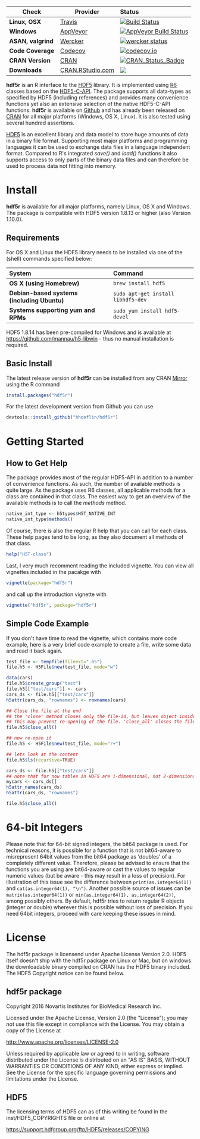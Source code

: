 | Check         | Provider | Status
| ------------- |----------|:-------------|
| **Linux, OSX**|[Travis](https://travis-ci.org)|[![Build Status](https://travis-ci.org/hhoeflin/hdf5r.svg?branch=master)](https://travis-ci.org/hhoeflin/hdf5r)|
|**Windows**|[AppVeyor](https://www.appveyor.com)|[![AppVeyor Build Status](https://ci.appveyor.com/api/projects/status/github/hhoeflin/hdf5r?branch=master&svg=true)](https://ci.appveyor.com/project/hhoeflin/hdf5r)|
|**ASAN, valgrind**|[Wercker](http://www.wercker.com)|[![wercker status](https://app.wercker.com/status/6a30e9d63b5d38539e28505b2fe6c440/s/master "wercker status")](https://app.wercker.com/project/byKey/6a30e9d63b5d38539e28505b2fe6c440)|
|**Code Coverage**|[Codecov](https://codecov.io/)|[![codecov.io](http://codecov.io/github/hhoeflin/hdf5r/coverage.svg?branch=master)](http://codecov.io/github/hhoeflin/hdf5r?branch=master)|
|**CRAN Version**|[CRAN](https://CRAN.R-project.org)|[![CRAN_Status_Badge](http://www.r-pkg.org/badges/version/hdf5r)](https://cran.r-project.org/package=hdf5r)|
|**Downloads**|[CRAN.RStudio.com](https://cran.r-project.org/package=hdf5r)|[![](http://cranlogs.r-pkg.org/badges/hdf5r)](https://cran.r-project.org/package=hdf5r)|

**hdf5r** is an R interface to the [HDF5](https://www.hdfgroup.org/HDF5/) library. It is implemented using [R6](https://CRAN.R-project.org/package=R6) classes based on the [HDF5-C-API](https://support.hdfgroup.org/HDF5/doc/RM/RM_H5Front.html). The package supports all data-types as specified by HDF5 (including references) and provides many convenience functions yet also an extensive selection of the native HDF5-C-API functions. **hdf5r** is available on [Github](https://github.com/hhoeflin/hdf5r) and has already been released on [CRAN](https://CRAN.R-project.org/package=hdf5r) for all major platforms (Windows, OS X, Linux). It is also 
tested using several hundred assertions.

[HDF5](https://www.hdfgroup.org/HDF5/) is an excellent library and data model to 
store huge amounts of data in a binary file format. Supporting most major 
platforms and programming languages it can be used to exchange data files in a 
language independent format. Compared to R's integrated *save()* and *load()* 
functions it also supports access to only parts of the binary data files and can
therefore be used to process data not fitting into memory.

# Install

**hdf5r** is available for all major platforms, namely Linux, OS X and Windows. 
The package is compatible with HDF5 version 1.8.13 or higher (also Version 1.10.0). 

## Requirements

For OS X and Linux the HDF5 library needs to be installed via one of the (shell) commands specified below:

| System                                    | Command
|:------------------------------------------|:---------------------------------|
|**OS X (using Homebrew)**                  | `brew install hdf5`
|**Debian-based systems (including Ubuntu)**| `sudo apt-get install libhdf5-dev` 
|**Systems supporting yum and RPMs**        | `sudo yum install hdf5-devel`

HDF5 1.8.14 has been pre-compiled for Windows and is available at https://github.com/mannau/h5-libwin - thus no manual installation is required.

## Basic Install

The latest release version of **hdf5r** can be installed from any CRAN [Mirror](https://cran.r-project.org/mirrors.html) using the R command
```r
install.packages("hdf5r")
```
For the latest development version from Github you can use
```r
devtools::install_github("hhoeflin/hdf5r")
```

# Getting Started

## How to Get Help

The package provides most of the regular HDF5-API in addition to a number of convenience functions. As such, the number of available methods is 
quite large. As the package uses R6 classes, all applicable methods for a class are contained in that class. The easiest way to get an 
overview of the available methods is to call the *methods* method. 

```r
native_int_type <- h5types$H5T_NATIVE_INT
native_int_type$methods()
```

Of course, there is also the regular R help that you can call for each class. These help pages tend to be long, as they also document all
methods of that class.

```r
help("H5T-class")
```

Last, I very much recomment reading the included vignette. You can view all vignettes included in the pacakge with

```r
vignette(package="hdf5r")
```

and call up the introduction vignette with

```r
vignette("hdf5r", package="hdf5r")
```


## Simple Code Example

If you don't have time to read the vignette, which contains more code example, here is a very brief code example to 
create a file, write some data and read it back again.

```r
test_file <- tempfile(fileext=".h5")
file.h5 <- H5File$new(test_file, mode="w")

data(cars)
file.h5$create_group("test")
file.h5[["test/cars"]] <- cars
cars_ds <- file.h5[["test/cars"]]
h5attr(cars_ds, "rownames") <- rownames(cars)

## Close the file at the end
## the 'close' method closes only the file-id, but leaves object inside the file open
## This may prevent re-opening of the file. 'close_all' closes the file and all objects in it
file.h5$close_all()
```


```r
## now re-open it 
file.h5 <- H5File$new(test_file, mode="r+")

## lets look at the content
file.h5$ls(recursive=TRUE)

cars_ds <- file.h5[["test/cars"]]
## note that for now tables in HDF5 are 1-dimensional, not 2-dimensional
mycars <- cars_ds[]
h5attr_names(cars_ds)
h5attr(cars_ds, "rownames")

file.h5$close_all()
```

# 64-bit Integers

Please note that for 64-bit signed integers, the bit64 package is used. For technical reasons, it is possible for a function that is not bit64-aware to misrepresent 64bit values from the bit64 package as 'doubles' of a completely different value. Therefore, please be advised to ensure that the functions you are using are bit64-aware or cast the values to regular numeric values (but be aware - this may result in a loss of precision). For illustration of this issue see the difference between `print(as.integer64(1))` and `cat(as.integer64(1), "\n")`. Another possible source of issues can be `matrix(as.integer64(1))` or `min(as.integer64(1), as.integer64(2))`, among possibly others. By default, hdf5r tries to return regular R objects (integer or double) wherever this is possible without loss of precision. If you need 64bit integers, proceed with care keeping these issues in mind.

# License

The hdf5r package is licensend under Apache License Version 2.0. HDF5 itself doesn't ship with the hdf5r package on Linux or Mac, but on windows the downloadable binary compiled on CRAN has the HDF5 binary included. The HDF5 Copyright notice can be found below.

## hdf5r package

Copyright 2016 Novartis Institutes for BioMedical Research Inc.

Licensed under the Apache License, Version 2.0 (the "License");
you may not use this file except in compliance with the License.
You may obtain a copy of the License at

http://www.apache.org/licenses/LICENSE-2.0

Unless required by applicable law or agreed to in writing, software
distributed under the License is distributed on an "AS IS" BASIS,
WITHOUT WARRANTIES OR CONDITIONS OF ANY KIND, either express or implied.
See the License for the specific language governing permissions and
limitations under the License.


## HDF5

The licensing terms of HDF5 can as of this writing be found in the inst/HDF5_COPYRIGHTS file or online at

https://support.hdfgroup.org/ftp/HDF5/releases/COPYING
